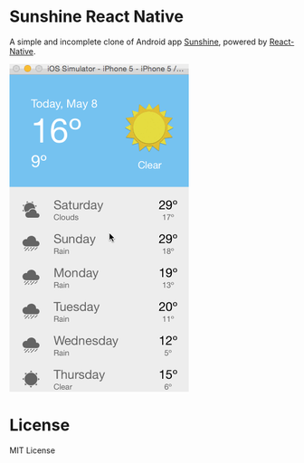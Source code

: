Sunshine React Native
=====================

A simple and incomplete clone of Android app [Sunshine](https://github.com/udacity/Sunshine), powered by [React-Native](https://github.com/facebook/react-native).

![screenshot](sunshine.gif)

License
=======

MIT License
